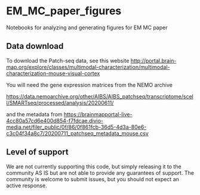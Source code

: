 # EM_MC_paper_figures
Notebooks for analyzing and generating figures for EM MC paper

## Data download
To download the Patch-seq data, see this website
http://portal.brain-map.org/explore/classes/multimodal-characterization/multimodal-characterization-mouse-visual-cortex

You will need the gene expression matrices from the NEMO archive

https://data.nemoarchive.org/other/AIBS/AIBS_patchseq/transcriptome/scell/SMARTseq/processed/analysis/20200611/

and the metadata from 
https://brainmapportal-live-4cc80a57cd6e400d854-f7fdcae.divio-media.net/filer_public/0f/86/0f861fcb-36d5-4d3a-80e6-c3c04f34a8c7/20200711_patchseq_metadata_mouse.csv

## Level of support
We are not currently supporting this code, but simply releasing it to the community AS IS but are not able to provide any guarantees of support. The community is welcome to submit issues, but you should not expect an active response.
